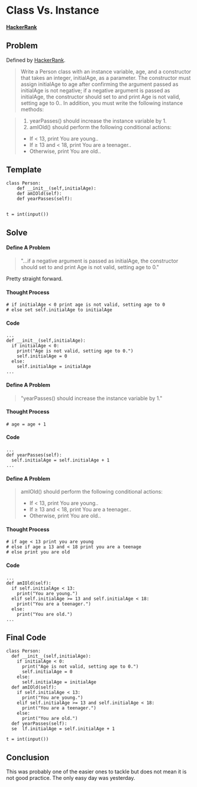 # Class Vs. Instance

#### [HackerRank](www.hackerrank.com)

## Problem

Defined by [HackerRank](www.hackerrank.com).

> Write a Person class with an instance variable, age, and a constructor that takes an integer, initialAge, as a parameter.
The constructor must assign initialAge to age after confirming the argument passed as initialAge is not negative;
if a negative argument is passed as initialAge, the constructor should set  to  and print Age is not valid,
setting age to 0.. In addition, you must write the following instance methods:

> 1. yearPasses() should increase the  instance variable by 1.
> 1. amIOld() should perform the following conditional actions:
  > * If < 13, print You are young..
  > * If ≥ 13 and < 18, print You are a teenager..
  > * Otherwise, print You are old..
  
## Template

```
class Person:
    def __init__(self,initialAge):
    def amIOld(self):
    def yearPasses(self):


t = int(input())
```
  
## Solve

#### Define A Problem

> "...if a negative argument is passed as initialAge, the constructor should set  to  and print Age is not valid,
> setting age to 0."

Pretty straight forward.

#### Thought Process

```
# if initialAge < 0 print age is not valid, setting age to 0
# else set self.initialAge to initialAge
```

#### Code

```
...
def __init__(self,initialAge):
  if initialAge < 0:
    print("Age is not valid, setting age to 0.")
    self.initialAge = 0
  else:
    self.initialAge = initialAge
...
```

#### Define A Problem

> "yearPasses() should increase the  instance variable by 1."

#### Thought Process

```
# age = age + 1
```

#### Code

```
...
def yearPasses(self):
  self.initialAge = self.initialAge + 1
...
```

#### Define A Problem

> amIOld() should perform the following conditional actions:
  > * If < 13, print You are young..
  > * If ≥ 13 and < 18, print You are a teenager..
  > * Otherwise, print You are old..
  
#### Thought Process

```
# if age < 13 print you are young
# else if age ≥ 13 and < 18 print you are a teenage
# else print you are old
```

#### Code

```
...
def amIOld(self):
  if self.initialAge < 13:
    print("You are young.")
  elif self.initialAge >= 13 and self.initialAge < 18:
    print("You are a teenager.")
  else:
    print("You are old.")
...
```

## Final Code

```
class Person:
  def __init__(self,initialAge):
    if initialAge < 0:
      print("Age is not valid, setting age to 0.")
      self.initialAge = 0
    else:
      self.initialAge = initialAge
  def amIOld(self):
    if self.initialAge < 13:
      print("You are young.")
    elif self.initialAge >= 13 and self.initialAge < 18:
      print("You are a teenager.")
    else:
      print("You are old.")
  def yearPasses(self):
  se  lf.initialAge = self.initialAge + 1

t = int(input())
```

## Conclusion
This was probably one of the easier ones to tackle but does not mean it is not good practice. The only easy day was yesterday.

